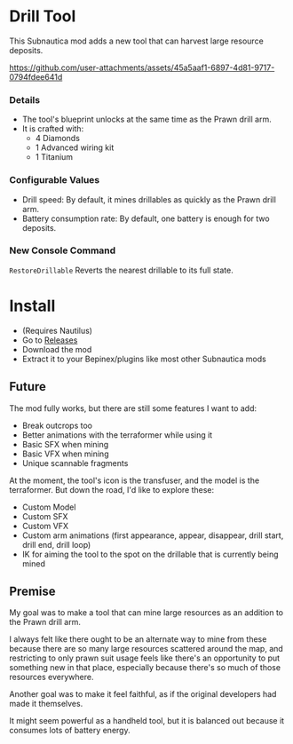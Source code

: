 # Drill Tool
This Subnautica mod adds a new tool that can harvest large resource deposits.  

https://github.com/user-attachments/assets/45a5aaf1-6897-4d81-9717-0794fdee641d

### Details
- The tool's blueprint unlocks at the same time as the Prawn drill arm.
- It is crafted with:
  - 4 Diamonds
  - 1 Advanced wiring kit
  - 1 Titanium 

### Configurable Values
- Drill speed: By default, it mines drillables as quickly as the Prawn drill arm.
- Battery consumption rate: By default, one battery is enough for two deposits.

### New Console Command
`RestoreDrillable` Reverts the nearest drillable to its full state.

# Install
- (Requires Nautilus)
- Go to [Releases](https://github.com/Cammin/DrillTool/releases)
- Download the mod
- Extract it to your Bepinex/plugins like most other Subnautica mods

## Future
The mod fully works, but there are still some features I want to add:
- Break outcrops too
- Better animations with the terraformer while using it
- Basic SFX when mining
- Basic VFX when mining
- Unique scannable fragments

At the moment, the tool's icon is the transfuser, and the model is the terraformer. 
But down the road, I'd like to explore these:
- Custom Model
- Custom SFX
- Custom VFX
- Custom arm animations (first appearance, appear, disappear, drill start, drill end, drill loop)
- IK for aiming the tool to the spot on the drillable that is currently being mined

## Premise
My goal was to make a tool that can mine large resources as an addition to the Prawn drill arm.  

I always felt like there ought to be an alternate way to mine from these because there are so many large resources scattered around the map, and restricting to only prawn suit usage feels like there's an opportunity to put something new in that place, especially because there's so much of those resources everywhere.  

Another goal was to make it feel faithful, as if the original developers had made it themselves.

It might seem powerful as a handheld tool, but it is balanced out because it consumes lots of battery energy.  
